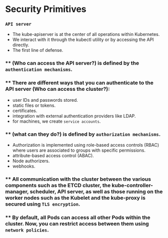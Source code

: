 # Security Primitives

### `API server`
 * The kube-apiserver is at the center of all operations within Kubernetes.
 * We interact with it through the kubectl utility or by accessing the API directly.
 * The first line of defense.


### ** (Who can access the API server?) is defined by the `authentication mechanisms`.
### ** There are different ways that you can authenticate to the API server (Who can access the cluster?):
 * user IDs and passwords stored.
 * static files or tokens.
 * certificates.
 * integration with external authentication providers like LDAP.
 * for machines, we create `service accounts`.


### ** (what can they do?) is defined by `authorization mechanisms`.
 * Authorization is implemented using role-based access controls (RBAC) where users are associated to groups with specific permissions.
 * attribute-based access control (ABAC).
 * Node authorizers.
 * webhooks.


### ** All communication with the cluster between the various components such as the ETCD cluster, the kube-controller-manager, scheduler, API server, as well as those running on the worker nodes such as the Kubelet and the kube-proxy is secured using `TLS encryption`.


### ** By default, all Pods can access all other Pods within the cluster. Now, you can restrict access between them using `network policies`.

